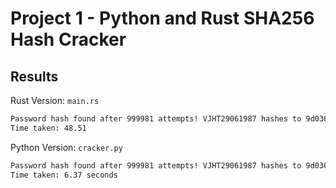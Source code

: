 # Project 1 - Python and Rust SHA256 Hash Cracker


## Results
Rust Version: `main.rs`
```bash
Password hash found after 999981 attempts! VJHT29061987 hashes to 9d0368896a67d6601447b46e2aa7241b8129faa0a66478174f0546214dfa6195!
Time taken: 48.51
```
Python Version: `cracker.py`
```bash
Password hash found after 999981 attempts! VJHT29061987 hashes to 9d0368896a67d6601447b46e2aa7241b8129faa0a66478174f0546214dfa6195!
Time taken: 6.37 seconds
```
